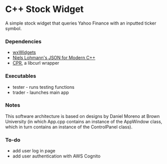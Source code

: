 # C++ Stock Widget

A simple stock widget that queries Yahoo Finance with an inputted ticker symbol. 

### Dependencies
- [wxWidgets](https://docs.wxwidgets.org/3.0/index.html)
- [Niels Lohmann's JSON for Modern C++](https://github.com/nlohmann/json)
- [CPR](https://github.com/libcpr/cpr), a libcurl wrapper

### Executables
- tester - runs testing functions
- trader - launches main app

### Notes
This software architecture is based on designs by Daniel Moreno at Brown University (in which App.cpp contains an instance of the AppWindow class, which in turn contains an instance of the ControlPanel class).

### To-do
- add user log in page
- add user authentication with AWS Cognito
